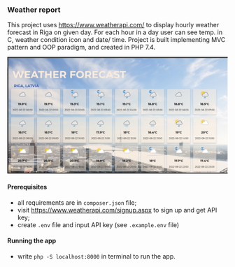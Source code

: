 ### Weather report

This project uses https://www.weatherapi.com/ to display hourly weather forecast in Riga on given day.
For each hour in a day user can see temp. in C, weather condition icon and date/ time.
Project is built implementing MVC pattern and OOP paradigm, and created in PHP 7.4. 

![Alt text](preview.png?raw=true "Title")

#### Prerequisites

- all requirements are in `composer.json` file;
- visit https://www.weatherapi.com/signup.aspx to sign up and get API key;
- create `.env` file and input API key (see `.example.env` file)

#### Running the app

- write `php -S localhost:8000` in terminal to run the app.
